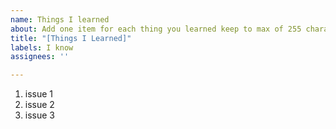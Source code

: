 ```yaml
---
name: Things I learned
about: Add one item for each thing you learned keep to max of 255 characters
title: "[Things I Learned]"
labels: I know
assignees: ''

---
```


1. issue 1 
2. issue 2
3. issue 3

